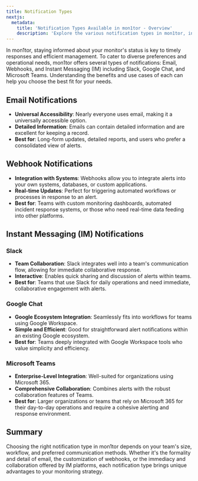 ```yaml
---
title: Notification Types
nextjs:
  metadata:
    title: 'Notification Types Available in mon1tor - Overview'
    description: 'Explore the various notification types in mon1tor, including email, webhooks, and IM, and understand when to use each.'
---
```


In mon1tor, staying informed about your monitor's status is key to timely responses and efficient management. To cater to diverse preferences and operational needs, mon1tor offers several types of notifications: Email, Webhooks, and Instant Messaging (IM) including Slack, Google Chat, and Microsoft Teams. Understanding the benefits and use cases of each can help you choose the best fit for your needs.

## Email Notifications

- **Universal Accessibility**: Nearly everyone uses email, making it a universally accessible option.
- **Detailed Information**: Emails can contain detailed information and are excellent for keeping a record.
- **Best for**: Long-form updates, detailed reports, and users who prefer a consolidated view of alerts.

## Webhook Notifications

- **Integration with Systems**: Webhooks allow you to integrate alerts into your own systems, databases, or custom applications.
- **Real-time Updates**: Perfect for triggering automated workflows or processes in response to an alert.
- **Best for**: Teams with custom monitoring dashboards, automated incident response systems, or those who need real-time data feeding into other platforms.

## Instant Messaging (IM) Notifications

### Slack

- **Team Collaboration**: Slack integrates well into a team's communication flow, allowing for immediate collaborative response.
- **Interactive**: Enables quick sharing and discussion of alerts within teams.
- **Best for**: Teams that use Slack for daily operations and need immediate, collaborative engagement with alerts.

### Google Chat

- **Google Ecosystem Integration**: Seamlessly fits into workflows for teams using Google Workspace.
- **Simple and Efficient**: Good for straightforward alert notifications within an existing Google ecosystem.
- **Best for**: Teams deeply integrated with Google Workspace tools who value simplicity and efficiency.

### Microsoft Teams

- **Enterprise-Level Integration**: Well-suited for organizations using Microsoft 365.
- **Comprehensive Collaboration**: Combines alerts with the robust collaboration features of Teams.
- **Best for**: Larger organizations or teams that rely on Microsoft 365 for their day-to-day operations and require a cohesive alerting and response environment.

## Summary

Choosing the right notification type in mon1tor depends on your team's size, workflow, and preferred communication methods. Whether it's the formality and detail of email, the customization of webhooks, or the immediacy and collaboration offered by IM platforms, each notification type brings unique advantages to your monitoring strategy.
